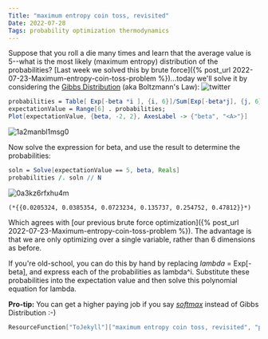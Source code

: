 ```yaml
---
Title: "maximum entropy coin toss, revisited"
Date: 2022-07-28
Tags: probability optimization thermodynamics
---
```


Suppose that you roll a die many times and learn that the average value is 5--what is the most likely (maximum entropy) distribution of the probabilities?  [Last week we solved this by brute force]({% post_url 2022-07-23-Maximum-entropy-coin-toss-problem %})...today we'll solve it by considering the [Gibbs Distribution](https://twitter.com/johncarlosbaez/status/1551949111032569857) (aka Boltzmann's Law):
![twitter](https://pbs.twimg.com/media/FYmfYAjVsAAlnU_?format=jpg&name=medium)

```mathematica
probabilities = Table[ Exp[-beta *i ], {i, 6}]/Sum[Exp[-beta*j], {j, 6}];
expectationValue = Range[6] . probabilities;
Plot[expectationValue, {beta, -2, 2}, AxesLabel -> {"beta", "<A>"}]
```

![1a2manbl1msg0](/blog/images/2022/7/28/1a2manbl1msg0.png)

Now solve the expression for beta, and use the result to determine the probabilities:

```mathematica
soln = Solve[expectationValue == 5, beta, Reals]
probabilities /. soln // N
```

![0a3kz6rfxhu4m](/blog/images/2022/7/28/0a3kz6rfxhu4m.png)

```
(*{{0.0205324, 0.0385354, 0.0723234, 0.135737, 0.254752, 0.47812}}*)
```

Which agrees with [our previous brute force optimization]({% post_url 2022-07-23-Maximum-entropy-coin-toss-problem %}).  The advantage is that we are only optimizing over a single variable, rather than 6 dimensions as before.

If you're old-school, you can do this by hand by replacing  *lambda* = Exp[-beta], and express each of the probabilities as lambda^i.  Substitute these probabilities into the expectation value and then solve this polynomial equation for lambda. 

**Pro-tip:**  You can get a higher paying job if you say *[softmax](https://en.wikipedia.org/wiki/Softmax_function)* instead of Gibbs Distribution :-) 

```mathematica
ResourceFunction["ToJekyll"]["maximum entropy coin toss, revisited", "probability optimization thermodynamics"]
```

